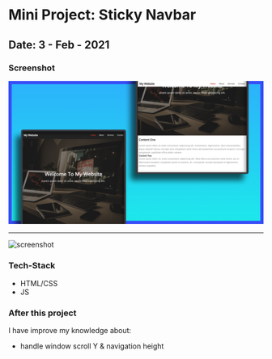 # Mini Project: Sticky Navbar

## Date: 3 - Feb - 2021

### Screenshot

<img src="./template-project-img.png" alt="screenshot"/>
<hr>
<img src="./gif.gif" alt="screenshot"/>

### Tech-Stack

- HTML/CSS
- JS

### After this project

I have improve my knowledge about:

- handle window scroll Y & navigation height
